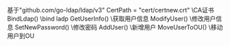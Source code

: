 基于"github.com/go-ldap/ldap/v3"
CertPath = "cert/certnew.crt" \\CA证书
BindLdap() \\bind ladp
GetUserInfo() \\获取用户信息
ModifyUser() \\修改用户信息
SetNewPassword() \\修改密码
AddUser() \\新增用户
MoveUserToOU() \\移动用户到OU
